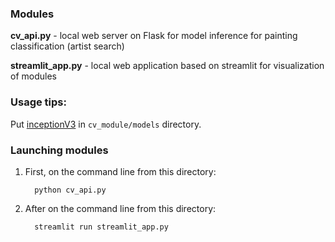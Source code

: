 ### Modules
**cv_api.py** - local web server on Flask for model inference for painting classification (artist search)

**streamlit_app.py** - local web application based on streamlit for visualization of modules

### Usage tips:
Put [inceptionV3](https://drive.google.com/file/d/1PX24dwQyEKfwcCWMAT5EFV_a3gRYgAMC/view?usp=sharing) in `cv_module/models` directory.

### Launching modules
1. First, on the command line from this directory:
    
         python cv_api.py


2. After on the command line from this directory:

         streamlit run streamlit_app.py